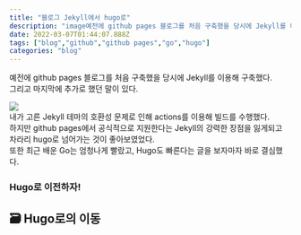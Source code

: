 ```yaml
---
title: "블로그 Jekyll에서 hugo로"
description: "image예전에 github pages 블로그를 처음 구축했을 당시에 Jekyll를 이용해 구축했다.그리고 마지막에 추가로 했던 말이 있다.image내가 고른 Jekyll 테마의 호환성 문제로 인해 actions를 이용해 빌드를 수행했다.하지만 github pages에"
date: 2022-03-07T01:44:07.888Z
tags: ["blog","github","github pages","go","hugo"]
categories: "blog"
---
```

예전에 github pages 블로그를 처음 구축했을 당시에 Jekyll를 이용해 구축했다.  
그리고 마지막에 추가로 했던 말이 있다.

![](/images/62207008-148677560-9845a892-cf85-4fe9-a60c-61ae6025ea1e.png)  
내가 고른 Jekyll 테마의 호환성 문제로 인해 actions를 이용해 빌드를 수행했다.  
하지만 github pages에서 공식적으로 지원한다는 Jekyll의 강력한 장점을 잃게되고  
차라리 hugo로 넘어가는 것이 좋아보였었다.  
또한 최근 배운 Go는 엄청나게 빨랐고, Hugo도 빠른다는 글을 보자마자 바로 결심했다.

### Hugo로 이전하자!

## 🗃️ Hugo로의 이동